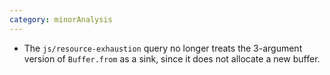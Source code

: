 ```yaml
---
category: minorAnalysis
---
```

* The `js/resource-exhaustion` query no longer treats the 3-argument version of `Buffer.from` as a sink,
  since it does not allocate a new buffer.
